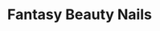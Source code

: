 ---
title: "Fantasy Beauty Nails"
url: /santiago-de-los-caballeros/fantasy-beauty-nails/
shop: Kosmetik
---
